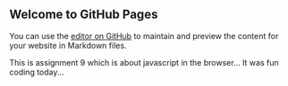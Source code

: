 ## Welcome to GitHub Pages

You can use the [editor on GitHub](https://github.com/suzie2021/Code-Queen--9/edit/main/README.md) to maintain and preview the content for your website in Markdown files.

This is assignment 9 which is about javascript in the browser...
It was fun coding today...
